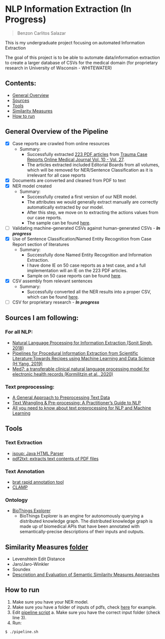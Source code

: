 # NLP Information Extraction (In Progress)
> Benzon Carlitos Salazar

This is my undergraduate project focusing on automated Information Extraction

The goal of this project is to be able to automate data/information extraction 
to create a larger database of CSVs for the medical domain (for proprietary research in University of Wisconsin - WHITEWATER)

## Contents:
* [General Overview](https://github.com/carrliitos/NLPInformationExtraction#general-overview-of-the-pipeline)
* [Sources](https://github.com/carrliitos/NLPInformationExtraction#sources-i-am-following)
* [Tools](https://github.com/carrliitos/NLPInformationExtraction#tools)
* [Similarity Measures](https://github.com/carrliitos/NLPInformationExtraction#similarity-measures-folder)
* [How to run](https://github.com/carrliitos/NLPInformationExtraction#how-to-run)

## General Overview of the Pipeline

- [x] Case reports are crawled from online resources
	- Summary:
		- Successfully extracted [223 PDF articles](src/java/main/preprocessing/textCollection/output1.csv) from [Trauma Case Reports Online Medical Journal Vol. 10 - Vol. 27](https://www.sciencedirect.com/journal/trauma-case-reports).
		- The articles extracted included Editorial Boards from all volumes, which will be removed for NER/Sentence Classification as it is irrelevant for all case reports
- [x] Documents are converted and cleaned from PDF to text
- [x] NER model created 
	- Summary:
		- Successfully created a first version of our NER model. 
		- The attributes we would generally extract manually are correctly automatically extracted by our model.
		- After this step, we move on to extracting the actions values from our case reports.
		- The sample can be found [here](src/python/sampleNER.ipynb).
- [ ] Validating machine-generated CSVs against human-generated CSVs - ***In progress***
- [x] Use of Sentence Classification/Named Entity Recognition from Case Report section of literatures
	- Summary:
		- Successfully done Named Entity Recognition and Information Extraction.
		- I have done IE on 50 case reports as a test case, and a full implementation will an IE on the 223 PDF articles.
		- Sample on 50 case reports can be found [here](src/python/sampleDev/NER-OUTPUT).
- [x] CSV assembly from relevant sentences
	- Summary:
		- Successfully converted all the NER results into a proper CSV, which can be found [here](src/python/sampleDev/NER-OUTPUT).
- [ ] CSV for proprietary research - ***In progress***

## Sources I am following:
### For all NLP:
- [Natural Language Processing for Information Extraction (Sonit Singh, 2018)](https://arxiv.org/abs/1807.02383)
- [Pipelines for Procedural Information Extraction from Scientific Literature:Towards Recipes using Machine Learning and Data Science (H Yang, 2019)](https://arxiv.org/pdf/1912.07747.pdf)
- [Med7: a transferable clinical natural language processing model for electronic health records (Kormilitzin et al., 2020)](https://arxiv.org/abs/2003.01271)

### Text preprocessing:
- [A General Approach to Preprocessing Text Data](https://www.kdnuggets.com/2017/12/general-approach-preprocessing-text-data.html)
- [Text Wrangling & Pre-processing: A Practitioner’s Guide to NLP](https://www.kdnuggets.com/2018/08/practitioners-guide-processing-understanding-text-2.html)
- [All you need to know about text preprocessing for NLP and Machine Learning](https://www.freecodecamp.org/news/all-you-need-to-know-about-text-preprocessing-for-nlp-and-machine-learning-bc1c5765ff67/)

## Tools

### Text Extraction
- [jsoup: Java HTML Parser](https://jsoup.org/)
- [pdf2txt: extracts text contents of PDF files](https://github.com/euske/pdfminer)

### Text Annotation
- [brat rapid annotation tool](http://brat.nlplab.org/)
- [CLAMP](https://pubmed.ncbi.nlm.nih.gov/29186491/)

### Ontology
- [BioThings Explorer](https://github.com/biothings/biothings_explorer/tree/master/jupyter%20notebooks)
	- BioThings Explorer is an engine for autonomously querying a distributed knowledge graph. The distributed knowledge graph is made up of biomedical APIs that have been annotated with semantically-precise descriptions of their inputs and outputs.

## Similarity Measures [folder](https://github.com/carrliitos/NLPInformationExtraction/tree/master/src/python/CSVComparisons)
- Levenshtein Edit Distance
- Jaro/Jaro-Winkler
- Soundex
- [Description and Evaluation of Semantic Similarity Measures Approaches](https://arxiv.org/abs/1310.8059)

## How to run
1. Make sure you have your NER model.
2. Make sure you have a folder of inputs of pdfs, check [here](./src/finalDev/CaseReports) for example.
3. Edit [pipeline script](./src/finalDev/pipeline.sh)
  a. Make sure you have the correct input folder (check line 3).
4. Run:

```
$ ./pipeline.sh
```